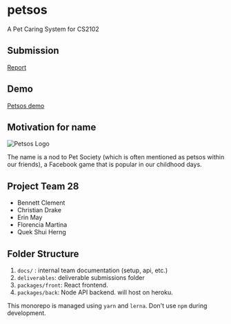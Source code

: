 # petsos

A Pet Caring System for CS2102

## Submission

[Report](https://github.com/benclmnt/CS2102_2021_S1_Team28/blob/master/deliverables/report.pdf) 

## Demo
[Petsos demo](https://youtu.be/59f3az-as5k)

## Motivation for name

![Petsos Logo](https://upload.wikimedia.org/wikipedia/en/b/bc/PetSocietylogo.png)

The name is a nod to Pet Society (which is often mentioned as petsos within our friends), a Facebook game that is popular in our childhood days.

## Project Team 28 

- Bennett Clement 
- Christian Drake
- Erin May
- Florencia Martina
- Quek Shui Herng

## Folder Structure

1. `docs/` : internal team documentation (setup, api, etc.)
2. `deliverables`: deliverable submissions folder
3. `packages/front`: React frontend.
4. `packages/back`: Node API backend. will host on heroku.

This monorepo is managed using `yarn` and `lerna`. Don't use `npm` during development.

